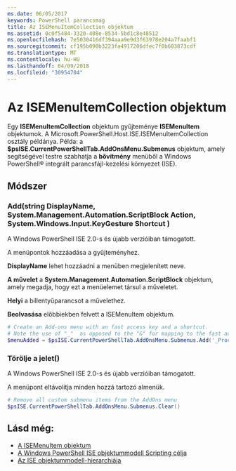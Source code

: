 ```yaml
---
ms.date: 06/05/2017
keywords: PowerShell parancsmag
title: Az ISEMenuItemCollection objektum
ms.assetid: 0c0f5484-3320-408e-8534-5bd1c8e48512
ms.openlocfilehash: 7e5030416df394aaa9e9d3f63978e204a7faabf1
ms.sourcegitcommit: cf195b090b3223fa4917206dfec7f0b603873cdf
ms.translationtype: MT
ms.contentlocale: hu-HU
ms.lasthandoff: 04/09/2018
ms.locfileid: "30954704"
---
```

# <a name="the-isemenuitemcollection-object"></a>Az ISEMenuItemCollection objektum

Egy **ISEMenuItemCollection** objektum gyűjteménye **ISEMenuItem** objektumok. A Microsoft.PowerShell.Host.ISE.ISEMenuItemCollection osztály példánya. Példa: a **$psISE.CurrentPowerShellTab.AddOnsMenu.Submenus** objektum, amely segítségével testre szabhatja a **bővítmény** menüből a Windows PowerShell® integrált parancsfájl-kezelési környezet (ISE).

## <a name="method"></a>Módszer

### <a name="addstring-displayname-systemmanagementautomationscriptblock-action-systemwindowsinputkeygesture-shortcut-"></a>Add\(string DisplayName, System.Management.Automation.ScriptBlock Action, System.Windows.Input.KeyGesture Shortcut \)

A Windows PowerShell ISE 2.0-s és újabb verzióiban támogatott.

A menüpontok hozzáadása a gyűjteményhez.

**DisplayName** lehet hozzáadni a menüben megjelenített neve.

**A művelet** a **System.Management.Automation.ScriptBlock** objektum, amely megadja, hogy ezt a menüelemet társul a műveletet.

**Helyi** a billentyűparancsot a művelethez.

**Beolvasása** előbbiekben felvett a ISEMenuItem objektum.

```powershell
# Create an Add-ons menu with an fast access key and a shortcut.
# Note the use of "_"  as opposed to the "&" for mapping to the fast access key letter for the menu item.
$menuAdded = $psISE.CurrentPowerShellTab.AddOnsMenu.Submenus.Add('_Process', {Get-Process}, 'Alt+P')
```

### <a name="clear"></a>Törölje a jelet\(\)

A Windows PowerShell ISE 2.0-s és újabb verzióiban támogatott.

A menüpont eltávolítja minden hozzá tartozó almenük.

```powershell
# Remove all custom submenu items from the AddOns menu
$psISE.CurrentPowerShellTab.AddOnsMenu.Submenus.Clear()
```

## <a name="see-also"></a>Lásd még:

- [A ISEMenuItem objektum](The-ISEMenuItem-Object.md)
- [A Windows PowerShell ISE objektummodell Scripting célja](Purpose-of-the-Windows-PowerShell-ISE-Scripting-Object-Model.md)
- [Az ISE objektummodell-hierarchiája](The-ISE-Object-Model-Hierarchy.md)